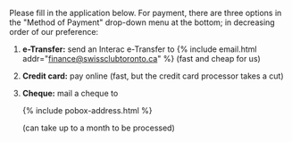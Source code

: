 Please fill in the application below. For payment, there are three options in
the "Method of Payment" drop-down menu at the bottom; in decreasing order of
our preference:

1. **e-Transfer:** send an Interac e-Transfer to {% include email.html
   addr="finance@swissclubtoronto.ca" %} (fast and cheap for us)
2. **Credit card:** pay online (fast, but the credit card processor takes a cut)
3. **Cheque:** mail a cheque to

   {% include pobox-address.html %}

   (can take up to a month to be processed)
